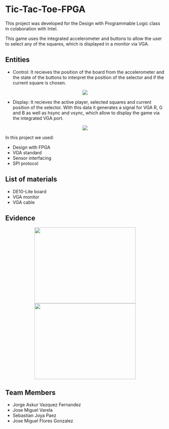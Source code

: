 # Tic-Tac-Toe-FPGA
This project was developed for the Design with Programmable Logic class in colaboration with Intel.

This game uses the integrated accelerometer and buttons to allow the user to select any of the squares, which is displayed in a monitor via VGA. 

## Entities
* Control: It recieves the position of the board from the accelerometer and the state of the buttons to interpret the position of the selector and if the current square is chosen.

<p align="center">
  <img src="https://user-images.githubusercontent.com/74482029/206974791-379599fc-91c1-420a-9062-89fb66041ac7.png">
</p>

 * Display: It recieves the active player, selected squares and current position of the selector. With this data it generates a signal for VGA R, G and B as well as hsync and vsync, which allow to display the game via the integrated VGA port.

<p align="center">
  <img src="https://user-images.githubusercontent.com/74482029/206974847-2741b58e-f663-4faa-82ed-c0e2247a0b18.png">
</p>

In this project we used:
* Design with FPGA
* VGA standard
* Sensor interfacing
* SPI protocol

## List of materials
* DE10-Lite board
* VGA monitor
* VGA cable

## Evidence
<p align="center">
<img width="320" height="240" src="https://user-images.githubusercontent.com/74482029/206976424-d08ca2f0-9880-4649-8f4c-897684c5edf2.png">

<img width="320" height="240" src="https://user-images.githubusercontent.com/74482029/206976483-1253e64d-ba1c-4f5a-a9ac-2ccc332f4323.png">

</p>

## Team Members
* Jorge Askur Vazquez Fernandez
* Jose Miguel Varela 
* Sebastian Joya Paez
* Jose Miguel Flores Gonzalez

